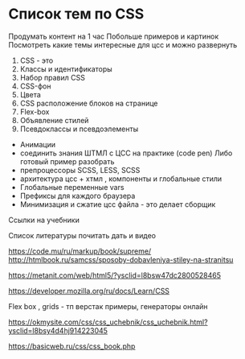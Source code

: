 # Список тем по CSS

Продумать контент на 1 час 
Побольше примеров и картинок
Посмотреть какие темы интересные для цсс и можно развернуть


1. CSS - это
2. Классы и идентификаторы
3. Набор правил CSS
4. CSS-фон
5. Цвета
6. CSS расположение блоков на странице
7. Flex-box
8. Объявление стилей
9. Псевдоклассы и псевдоэлементы


- Анимации 
- соединить знания ШТМЛ с ЦСС на практике (code pen) 
Либо готовый пример разобрать 
- препроцессоры SCSS, LESS, SCSS
- архитектура цсс + хтмл , компоненты и глобальные стили 
- Глобальные переменные  vars
- Префиксы для каждого браузера 
- Минимизация и сжатие цсс файла - это делает сборщик 

Ссылки на учебники

Список литературы почитать дать и видео 

https://code.mu/ru/markup/book/supreme/
http://htmlbook.ru/samcss/sposoby-dobavleniya-stiley-na-stranitsu

https://metanit.com/web/html5/?ysclid=l8bsw47dc2800528465

https://developer.mozilla.org/ru/docs/Learn/CSS


Flex box , grids - тп верстак примеры, генераторы онлайн 

https://okmysite.com/css/css_uchebnik/css_uchebnik.html?ysclid=l8bsy4d4hj914223045

https://basicweb.ru/css/css_book.php

